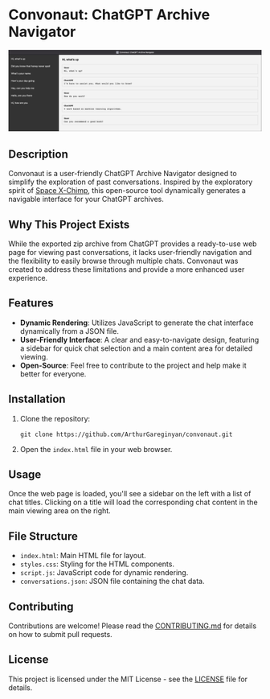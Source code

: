 
# Convonaut: ChatGPT Archive Navigator

![Screenshot](https://github.com/ArthurGareginyan/convonaut/blob/main/screenshot.png)

## Description

Convonaut is a user-friendly ChatGPT Archive Navigator designed to simplify the exploration of past conversations. Inspired by the exploratory spirit of [Space X-Chimp](https://www.spacexchimp.com), this open-source tool dynamically generates a navigable interface for your ChatGPT archives.


## Why This Project Exists

While the exported zip archive from ChatGPT provides a ready-to-use web page for viewing past conversations, it lacks user-friendly navigation and the flexibility to easily browse through multiple chats. Convonaut was created to address these limitations and provide a more enhanced user experience.

## Features

- **Dynamic Rendering**: Utilizes JavaScript to generate the chat interface dynamically from a JSON file.
- **User-Friendly Interface**: A clear and easy-to-navigate design, featuring a sidebar for quick chat selection and a main content area for detailed viewing.
- **Open-Source**: Feel free to contribute to the project and help make it better for everyone.

## Installation

1. Clone the repository:

   ```
   git clone https://github.com/ArthurGareginyan/convonaut.git
   ```

2. Open the `index.html` file in your web browser.

## Usage

Once the web page is loaded, you'll see a sidebar on the left with a list of chat titles. Clicking on a title will load the corresponding chat content in the main viewing area on the right.

## File Structure

- `index.html`: Main HTML file for layout.
- `styles.css`: Styling for the HTML components.
- `script.js`: JavaScript code for dynamic rendering.
- `conversations.json`: JSON file containing the chat data.

## Contributing

Contributions are welcome! Please read the [CONTRIBUTING.md](CONTRIBUTING.md) for details on how to submit pull requests.

## License

This project is licensed under the MIT License - see the [LICENSE](LICENSE) file for details.
